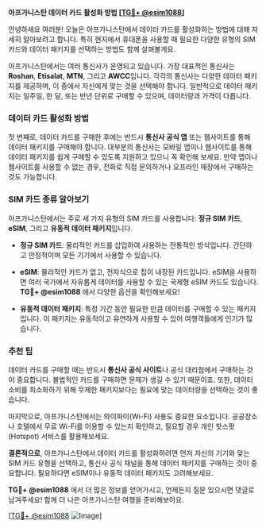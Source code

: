 **아프가니스탄 데이터 카드 활성화 방법 [[TG💪+ @esim1088](https://t.me/s/esim1088)]**

안녕하세요 여러분! 오늘은 아프가니스탄에서 데이터 카드를 활성화하는 방법에 대해 자세히 알아보려고 합니다. 특히 현지에서 휴대폰을 사용할 때 필요한 다양한 유형의 SIM 카드와 데이터 패키지를 선택하는 방법도 함께 살펴볼게요.

아프가니스탄에서는 여러 통신사가 운영되고 있습니다. 가장 대표적인 통신사는 **Roshan**, **Etisalat**, **MTN**, 그리고 **AWCC**입니다. 각각의 통신사는 다양한 데이터 패키지를 제공하며, 이 중에서 자신에게 맞는 것을 선택해야 합니다. 일반적으로 데이터 패키지는 일주일, 한 달, 또는 반년 단위로 구매할 수 있으며, 데이터량과 가격이 다릅니다.

### 데이터 카드 활성화 방법

첫 번째로, 데이터 카드를 구매한 후에는 반드시 **통신사 공식 앱** 또는 웹사이트를 통해 데이터 패키지를 구매해야 합니다. 대부분의 통신사는 모바일 앱이나 웹사이트를 통해 데이터 패키지를 쉽게 구매할 수 있도록 지원하고 있으니 꼭 확인해 보세요. 만약 앱이나 웹사이트를 사용할 수 없는 경우, 전화로 직접 문의하거나 오프라인 매장에서 구매하는 것도 가능합니다.

### SIM 카드 종류 알아보기

아프가니스탄에서는 주로 세 가지 유형의 SIM 카드를 사용합니다: **정규 SIM 카드**, **eSIM**, 그리고 **유동적 데이터 패키지**입니다.

- **정규 SIM 카드**: 물리적인 카드를 삽입하여 사용하는 전통적인 방식입니다. 간단하고 안정적이며 모든 기기에서 사용할 수 있습니다.
  
- **eSIM**: 물리적인 카드가 없고, 전자식으로 칩이 내장된 카드입니다. eSIM을 사용하면 여러 국가에서 자유롭게 데이터를 사용할 수 있는 국제형 eSIM 카드도 있습니다. **TG💪+ @esim1088** 에서 다양한 옵션을 확인해보세요!

- **유동적 데이터 패키지**: 특정 기간 동안 필요한 만큼 데이터를 구매할 수 있는 패키지입니다. 이 패키지는 유동적이고 유연하게 사용할 수 있어 여행객들에게 인기가 많습니다.

### 추천 팁

데이터 카드를 구매할 때는 반드시 **통신사 공식 사이트**나 공식 대리점에서 구매하는 것이 중요합니다. 불법적인 카드를 구매하면 문제가 생길 수 있기 때문이죠. 또한, 데이터 소비를 최소화하기 위해 무제한 패키지보다는 필요에 맞는 데이터량을 선택하는 것이 좋습니다.

마지막으로, 아프가니스탄에서는 와이파이(Wi-Fi) 사용도 중요한 요소입니다. 공공장소나 호텔에서 무료 Wi-Fi를 이용할 수 있는지 확인하고, 필요할 경우 개인 핫스팟(Hotspot) 서비스를 활용해보세요.

**결론적으로**, 아프가니스탄에서 데이터 카드를 활성화하려면 먼저 자신의 기기와 맞는 SIM 카드 유형을 선택하고, 통신사 공식 채널을 통해 데이터 패키지를 구매하는 것이 중요합니다. 필요하다면 eSIM이나 유동적 데이터 패키지도 고려해보세요.

**TG💪+ @esim1088** 에서 더 많은 정보를 얻어가시고, 언제든지 질문 있으시면 댓글로 남겨주세요! 함께 더 나은 아프가니스탄 여행을 준비해보아요. 

[[TG💪+ @esim1088](https://t.me/s/esim1088) ![Image](https://i.postimg.cc/Y0z9fWf4/image.png)]